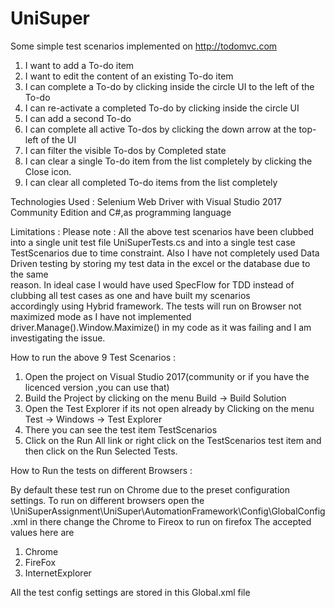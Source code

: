 # UniSuper
Some simple test scenarios implemented on http://todomvc.com
  1. I want to add a To-do item
  2. I want to edit the content of an existing To-do item
  3. I can complete a To-do by clicking inside the circle UI to the left of the To-do
  4. I can re-activate a completed To-do by clicking inside the circle UI
  5.  	I can add a second To-do
  6. I can complete all active To-dos by clicking the down arrow at the top-left of the UI
  7. I can filter the visible To-dos by Completed state	
  8. I can clear a single To-do item from the list completely by clicking the Close icon.
  9. I can clear all completed To-do items from the list completely

Technologies Used : 
Selenium Web Driver with Visual Studio 2017 Community Edition and C#,as programming language

Limitations :
Please note : All the above test scenarios have been clubbed into a single unit test file UniSuperTests.cs 
and into a single test case TestScenarios due to time constraint.
Also I have not completely used Data Driven testing by storing my test data in the excel or the database due to the same  
reason.
In ideal case I would have used SpecFlow for TDD instead of clubbing all test cases as one and have built my scenarios  
accordingly using Hybrid framework.
The tests will run on Browser not maximized mode as I have not implemented driver.Manage().Window.Maximize() in my code as it was failing and I am investigating the issue.

How to run the above 9 Test Scenarios : 

1. Open the project on Visual Studio 2017(community or if you have the licenced version ,you can use that)
2. Build the Project by clicking on the menu Build -> Build Solution
3. Open the Test Explorer if its not open already by Clicking on the menu Test -> Windows -> Test Explorer
4. There you can see the test item TestScenarios
5. Click on the Run All link or right click on the TestScenarios test item and then click on the Run Selected Tests.

How to Run the tests on different Browsers : 

By default these test run on Chrome due to the preset configuration settings. To run on different browsers open the 
\\UniSuperAssignment\\UniSuper\\AutomationFramework\\Config\\GlobalConfig.xml
in there change the <BrowserType>Chrome</BrowserType> to <BrowserType>Fireox</BrowserType> to run on firefox
The accepted values here are 
1. Chrome
2. FireFox
3. InternetExplorer

All the test config settings are stored in this Global.xml file
